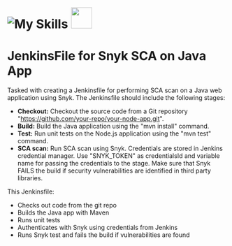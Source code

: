 # ![My Skills](https://skillicons.dev/icons?i=jenkins,maven,vscode,java,github) <img src ="https://github.com/DrllSGT/JenkinsFile-Snyk-SCA-JavaApp/assets/52445175/ff84aab7-372e-4113-9049-fe7dbe4abcc7" width=48>
# JenkinsFile for Snyk SCA on Java App

Tasked with creating a Jenkinsfile for performing SCA scan on a Java web application using Snyk. The Jenkinsfile should include the following stages:

- **Checkout:** Checkout the source code from a Git repository "https://github.com/your-repo/your-node-app.git".
- **Build:** Build the Java application using the "mvn install" command.
- **Test:** Run unit tests on the Node.js application using the "mvn test" command.
- **SCA scan:** Run SCA scan using Snyk. Credentials are stored in Jenkins credential manager. Use "SNYK_TOKEN" as credentialsId and variable name for passing the credentials to the stage. Make sure that Snyk FAILS the build if security vulnerabilities are identified in third party libraries.


This Jenkinsfile:

- Checks out code from the git repo
- Builds the Java app with Maven
- Runs unit tests
- Authenticates with Snyk using credentials from Jenkins
- Runs Snyk test and fails the build if vulnerabilities are found
